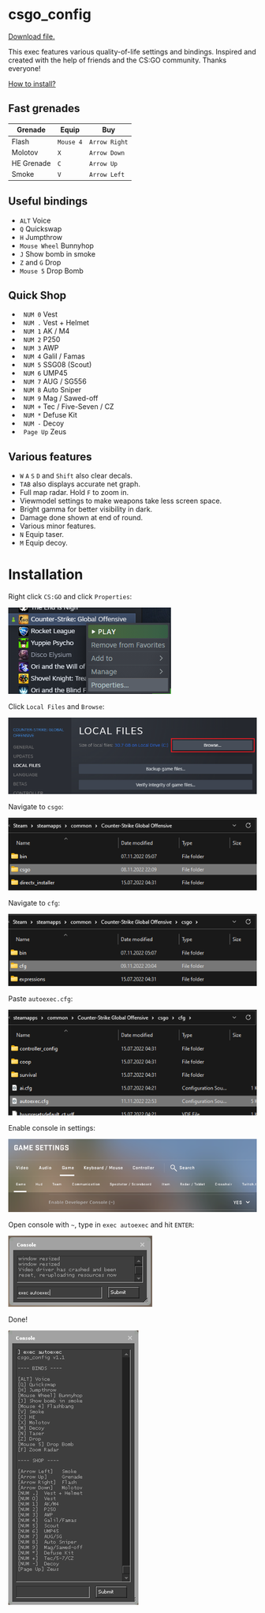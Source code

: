 # csgo_config
[Download file.](https://raw.githubusercontent.com/lubomirkurcak/csgo_config/master/autoexec.cfg)

This exec features various quality-of-life settings and bindings. Inspired and created with the help of friends and the CS:GO community. Thanks everyone!

[How to install?](#installation)

## Fast grenades
| Grenade     | Equip     | Buy         |
| ----------- | --------- | ----------- |
| Flash       | `Mouse 4`   | `Arrow Right` |
| Molotov     | `X`         | `Arrow Down`  |
| HE Grenade  | `C`         | `Arrow Up`    |
| Smoke       | `V`         | `Arrow Left`  |

## Useful bindings
- `ALT`   Voice
- `Q` Quickswap
- `H` Jumpthrow
- `Mouse Wheel` Bunnyhop
- `J` Show bomb in smoke
- `Z` and `G` Drop
- `Mouse 5` Drop Bomb

## Quick Shop
- ` NUM 0`  Vest
- ` NUM .`  Vest + Helmet
- ` NUM 1`  AK / M4
- ` NUM 2`  P250
- ` NUM 3`  AWP
- ` NUM 4`  Galil / Famas
- ` NUM 5`  SSG08 (Scout)
- ` NUM 6`  UMP45
- ` NUM 7`  AUG / SG556
- ` NUM 8`  Auto Sniper
- ` NUM 9`  Mag / Sawed-off
- ` NUM +`  Tec / Five-Seven / CZ
- ` NUM *`  Defuse Kit
- ` NUM -`        Decoy
- ` Page Up`  Zeus


## Various features
- `W` `A` `S` `D` and `Shift` also clear decals.
- `TAB` also displays accurate net graph.
- Full map radar. Hold `F` to zoom in.
- Viewmodel settings to make weapons take less screen space.
- Bright gamma for better visibility in dark.
- Damage done shown at end of round.
- Various minor features.
- `N` Equip taser.
- `M` Equip decoy.

# Installation
Right click `CS:GO` and click `Properties`:

![alt text](media/properties.png "Title")

Click `Local Files` and `Browse`:

![alt text](media/localfiles.png "Title")

Navigate to `csgo`:

![alt text](media/csgo.png "Title")

Navigate to `cfg`:

![alt text](media/cfg.png "Title")

Paste `autoexec.cfg`:

![alt text](media/paste.png "Title")

Enable console in settings:

![alt text](media/enableconsole.png "Title")

Open console with `~`, type in `exec autoexec` and hit `ENTER`:

![alt text](media/console.png "Title")

Done!

![alt text](media/executed.png "Title")

